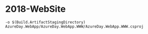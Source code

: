 # 2018-WebSite

```
-o $(Build.ArtifactStagingDirectory) AzureDay.WebApp/AzureDay.WebApp.WWW/AzureDay.WebApp.WWW.csproj
```
